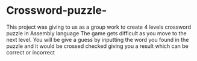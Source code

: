 # Crossword-puzzle-
This project was giving to us as a  group work to create 4 levels crossword puzzle in Assembly language 
The game gets difficult as  you move to the next level. You will be  give a guess by inputting the word you found in the puzzle and it would be crossed checked giving you a result which can be correct or incorrect
